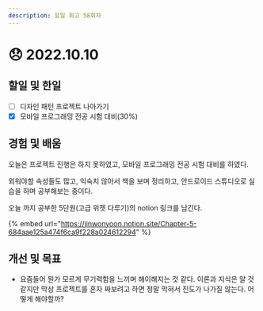```yaml
---
description: 일일 회고 58회차
---
```


# 😞 2022.10.10

## 할일 및 한일&#x20;

* [ ] 디자인 패턴 프로젝트 나아가기&#x20;
* [x] 모바일 프로그래밍 전공 시험 대비(30%)&#x20;

## 경험 및 배움&#x20;

오늘은 프로젝트 진행은 하지 못하였고, 모바일 프로그래밍 전공 시험 대비를 하였다.

외워야할 속성들도 많고, 익숙치 않아서 책을 보며 정리하고, 안드로이드 스튜디오로 실습을 하며 공부해보는 중이다.

오늘 까지 공부한 5단원(고급 위젯 다루기)의 notion 링크를 남긴다.

{% embed url="https://jinwonyoon.notion.site/Chapter-5-684aae125a474f6ca9f228a024612294" %}

## 개선 및 목표&#x20;

* 요즘들어 뭔가 모르게 무기력함을 느끼며 해이해지는 것 같다. 이론과 지식은 알 것 같지만 막상 프로젝트를 혼자 짜보려고 하면 정말 막혀서 진도가 나가질 않는다. 어떻게 해야할까?&#x20;

